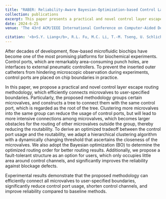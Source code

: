 ```yaml
---
title: "RABER: Reliability-Aware Bayesian-Optimization-based Control Layer Escape Routing for Flow-based Microfluidics"
collection: publications
excerpt: This paper presents a practical and novel control layer escape routing methodology, which can efficiently connects microvalves to user-specified boundaries. This is very helpful to help designers place ports on boundaries of designs, thereby benefitting experiments. Moover, this is also supportive to integrate our MUX works into users' circuits.
date: 2024-6-25
venue: 'The 43rd ACM/IEEE International Conference on Computer-Aided Design (<b>ICCAD</b>), <a href="https://2024.iccad.com/accepted-papers">Paper</a>'

citation: '<b>S.Y. Liang</b>, R.L. Fu, M.C. Li, T.-M. Tseng, U. Schlichtmann, T.-Y. Ho, "RABER: Reliability-Aware Bayesian-Optimization-based Control Layer Escape Routing for Flow-based Microfluidics," The 43rd ACM/IEEE International Conference on Computer-Aided Design (<b>ICCAD</b>), 2024.'
---
```



After decades of development, flow-based microfluidic biochips have become one of the most promising platforms for biochemical experiments.
Control ports, which are remarkably area-consuming punch holes, are interfaces to external pneumatic controllers.
To prevent the inserted outer catheters from hindering microscopic observation during experiments, control ports are placed on chip boundaries in practice.

In this paper, we propose a practical and novel control layer escape routing methodology, which efficiently connects microvalves to user-specified boundaries.
Particularly, the proposed methodology groups certain microvalves, and constructs a tree to connect them with the same control port, which is regarded as the root of the tree.
Clustering more microvalves into the same group can reduce the usage of control ports, but will lead to more intensive connections among microvalves, which becomes larger obstacles for the routing of other microvalves outside the group, thereby reducing the routability.
To derive an optimized tradeoff between the control port usage and the routability, we adapt a hierarchical clustering algorithm with a dynamically changing threshold that ascertains the closeness of the microvalves.
We also adopt the Bayesian optimization (BO) to determine the optimized routing order for better routing results.
Additionally, we propose a fault-tolerant structure as an option for users, which only occupies little area around control channels, and significantly improves the reliability against blockage defects.

Experimental results demonstrate that the proposed methodology can efficiently connect all microvalves to user-specified boundaries, significantly reduce control port usage, shorten control channels, and improve reliability compared to baseline methods.
